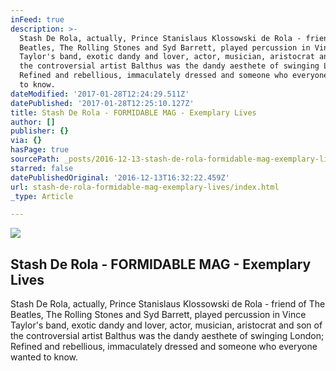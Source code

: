 ```yaml
---
inFeed: true
description: >-
  Stash De Rola, actually, Prince Stanislaus Klossowski de Rola - friend of The
  Beatles, The Rolling Stones and Syd Barrett, played percussion in Vince
  Taylor's band, exotic dandy and lover, actor, musician, aristocrat and son of
  the controversial artist Balthus was the dandy aesthete of swinging London;
  Refined and rebellious, immaculately dressed and someone who everyone wanted
  to know.
dateModified: '2017-01-28T12:24:29.511Z'
datePublished: '2017-01-28T12:25:10.127Z'
title: Stash De Rola - FORMIDABLE MAG - Exemplary Lives
author: []
publisher: {}
via: {}
hasPage: true
sourcePath: _posts/2016-12-13-stash-de-rola-formidable-mag-exemplary-lives.md
starred: false
datePublishedOriginal: '2016-12-13T16:32:22.459Z'
url: stash-de-rola-formidable-mag-exemplary-lives/index.html
_type: Article

---
```

<article style=""><img src="https://imgflo.herokuapp.com/graph/2b2431f8e7ba7b0/93c9b10972a66a61e975504b91ea805a/noop.jpg?input=http%3A%2F%2Fwww.formidablemag.com%2Fwp-content%2Fuploads%2F2015%2F10%2Fstash-de-rola_formidable.jpg" /><h1>Stash De Rola - FORMIDABLE MAG - Exemplary Lives</h1><p>Stash De Rola, actually, Prince Stanislaus Klossowski de Rola - friend of The Beatles, The Rolling Stones and Syd Barrett, played percussion in Vince Taylor's band, exotic dandy and lover, actor, musician, aristocrat and son of the controversial artist Balthus was the dandy aesthete of swinging London; Refined and rebellious, immaculately dressed and someone who everyone wanted to know.</p></article>